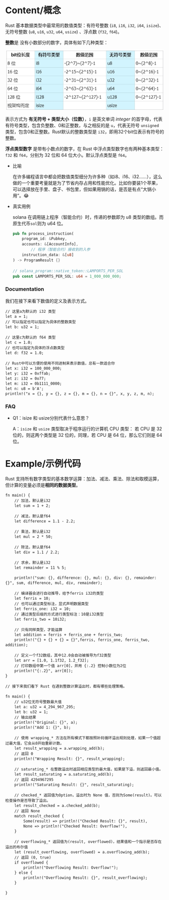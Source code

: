 # Content/概念

Rust 基本数据类型中最常用的数值类型：有符号整数 (`i8`, `i16`, `i32`, `i64`, `isize`)、 无符号整数 (`u8`, `u16`, `u32`, `u64`, `usize`) 、浮点数 (`f32`, `f64`)。

**整数**是 没有小数部分的数字，具体有如下几种类型：

![数值类型.png](./img/3-1.png)

表示方式为 **有无符号 + 类型大小（位数）**，`i` 是英文单词 *integer* 的首字母，代表有符号类型，包含负整数、0和正整数，与之相反的是 `u`，代表无符号 `unsigned` 类型，包含0和正整数。Rust默认的整数类型是 `i32`，即用32个bit位表示有符号的整数。

**浮点类型数字** 是带有小数点的数字，在 Rust 中浮点类型数字也有两种基本类型： `f32` 和 `f64`，分别为 32 位和 64 位大小。默认浮点类型是 `f64`。

- 比喻
    
    在许多编程语言中都会把数值类型细分为许多种（如i8、i16、i32……），这么做的一个重要考量就是为了节省内存占用和性能优化。比如你要装1个苹果，可以选择放在手里、盘子、书包里，但如果用锅的话，是否是有点“大锅小用”。😂
    
- 真实用例
    
    solana 在调用链上程序（智能合约）时，传递的参数即为 u8 类型的数组。而原生代币`sol`则为 u64 位。
    
    ```rust
    pub fn process_instruction(
        program_id: &Pubkey,
        accounts: &[AccountInfo],
    		// 程序（智能合约）接收到的入参
        instruction_data: &[u8]
    ) -> ProgramResult {}
    
    // solana_program::native_token::LAMPORTS_PER_SOL
    pub const LAMPORTS_PER_SOL: u64 = 1_000_000_000;
    ```
    

### Documentation

我们在接下来看下数值的定义及表示方式。

```solidity
// 这里a为默认的 i32 类型
let a = 1;
// 可以指定也可以指定为具体的整数类型
let b: u32 = 1;

// 这里c为默认的 f64 类型
let c = 1.0;
// 也可以指定为具体的浮点数类型
let d: f32 = 1.0;

// Rust中可以方便的使用不同进制来表示数值，总有一款适合你
let x: i32 = 100_000_000;
let y: i32 = 0xffab;
let z: i32 = 0o77;
let m: i32 = 0b1111_0000;
let n: u8 = b'A';
println!("x = {}, y = {}, z = {}, m = {}, n = {}", x, y, z, m, n);
```

### FAQ

- Q1：isize 和 usize分别代表什么意思？
    
    A：`isize` 和 `usize` 类型取决于程序运行的计算机 CPU 类型： 若 CPU 是 32 位的，则这两个类型是 32 位的，同理，若 CPU 是 64 位，那么它们则是 64 位。
    

# Example/示例代码

Rust 支持所有数字类型的基本数学运算：加法、减法、乘法、除法和取模运算，但计算的变量必须是**相同的数据类型**。

```solidity
fn main() {
    // 加法，默认是i32
    let sum = 1 + 2;

    // 减法，默认是f64
    let difference = 1.1 - 2.2;

    // 乘法，默认是i32
    let mul = 2 * 50;

    // 除法，默认是f64
    let div = 1.1 / 2.2;

    // 求余，默认是i32
    let remainder = 11 % 5;

    println!("sum: {}, difference: {}, mul: {}, div: {}, remainder: {}", sum, difference, mul, div, remainder);

    // 编译器会进行自动推导，给予ferris i32的类型
    let ferris = 10;
    // 也可以通过类型标注，显式声明数据类型
    let ferris_one: i32 = 10;
    // 通过类型后缀的方式进行类型标注：10是i32类型
    let ferris_two = 10i32;

    // 只有同样类型，才能运算
    let addition = ferris + ferris_one + ferris_two;
    println!("{} + {} + {} = {}",ferris, ferris_one, ferris_two, addition);

    // 定义一个f32数组，其中12.0会自动被推导为f32类型
    let arr = [1.0, 1.1f32, 1.2_f32];
    // 打印数组中第一个值 arr[0]，并用 {:.2} 控制小数位为2位
    println!("{:.2}", arr[0]);
}

// 接下来我们看下 Rust 在遇到整数计算溢出时，都有哪些处理策略。

fn main() {
    // u32位无符号整数最大值
    let a: u32 = 4_294_967_295;
    let b: u32 = 1;
    // 输出结果
    println!("Original: {}", a);
    println!("Add 1: {}", b);

    // 使用 wrapping_* 方法在所有模式下都按照补码循环溢出规则处理，如果一个值超过最大值，它会从0开始重新计数。
    let result_wrapping = a.wrapping_add(b);
    // 返回 0
    println!("Wrapping Result: {}", result_wrapping);

    // saturating_* 在整数溢出时返回相应类型的最大值，如果是下溢，则返回最小值。
    let result_saturating = a.saturating_add(b);
    // 返回 4294967295
    println!("Saturating Result: {}", result_saturating);

    // checked_* 返回值为Option，溢出时为 None 值，否则为Some(result)。可以检查操作是否导致了溢出。
    let result_checked = a.checked_add(b);
    // 返回 None
    match result_checked {
        Some(result) => println!("Checked Result: {}", result),
        None => println!("Checked Result: Overflow!"),
    }

    // overflowing_* 返回值为(result, overflowed)，结果值和一个指示是否存在溢出的布尔值
    let (result_overflowing, overflowed) = a.overflowing_add(b);
    // 返回 (0, true)
    if overflowed {
        println!("Overflowing Result: Overflow!");
    } else {
        println!("Overflowing Result: {}", result_overflowing);
    }
    
}
```
